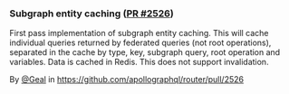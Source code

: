 ### Subgraph entity caching ([PR #2526](https://github.com/apollographql/router/pull/2526))

First pass implementation of subgraph entity caching. This will cache individual queries returned by federated queries (not root operations), separated in the cache by type, key, subgraph query, root operation and variables. Data is cached in Redis. This does not support invalidation.

By [@Geal](https://github.com/Geal) in https://github.com/apollographql/router/pull/2526

